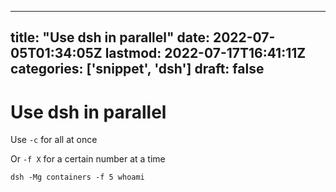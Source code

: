 
---
title: "Use dsh in parallel"
date: 2022-07-05T01:34:05Z
lastmod: 2022-07-17T16:41:11Z
categories: ['snippet', 'dsh']
draft: false
---


# Use dsh in parallel
Use `-c` for all at once

Or `-f X` for a certain number at a time

```
dsh -Mg containers -f 5 whoami
```

<!-- #public #snippet #dsh -->

<!-- {BearID:1318DF0B-B992-4C6E-BC4D-2F7D574A5A4F-1190-00000AE66BAC8E29} -->
